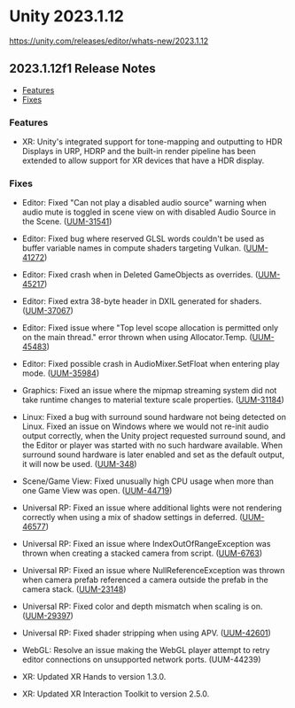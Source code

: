 # Unity 2023.1.12

https://unity.com/releases/editor/whats-new/2023.1.12

## 2023.1.12f1 Release Notes

- [Features](#features)
- [Fixes](#fixes)


### Features

*   XR: Unity's integrated support for tone-mapping and outputting to HDR Displays in URP, HDRP and the built-in render pipeline has been extended to allow support for XR devices that have a HDR display.

### Fixes

*   Editor: Fixed "Can not play a disabled audio source" warning when audio mute is toggled in scene view on with disabled Audio Source in the Scene. ([UUM-31541](https://issuetracker.unity3d.com/issues/can-not-play-a-disabled-audio-source-is-thrown-when-audio-is-toggled-on-with-disabled-audio-source-in-the-scene))
    
*   Editor: Fixed bug where reserved GLSL words couldn't be used as buffer variable names in compute shaders targeting Vulkan. ([UUM-41272](https://issuetracker.unity3d.com/issues/shaders-using-glsl-reserved-words-fail-to-compile-when-using-vulkan-graphics-api))
    
*   Editor: Fixed crash when in Deleted GameObjects as overrides. ([UUM-45217](https://issuetracker.unity3d.com/issues/crash-on-destroyremovedgameobjects-when-opening-a-specific-scene))
    
*   Editor: Fixed extra 38-byte header in DXIL generated for shaders. ([UUM-37067](https://issuetracker.unity3d.com/issues/dx12-shaderdata-dot-variantcompileinfo-dot-shaderdata-contains-38-extra-bytes-on-directx-12))
    
*   Editor: Fixed issue where "Top level scope allocation is permitted only on the main thread." error thrown when using Allocator.Temp. ([UUM-45483](https://issuetracker.unity3d.com/issues/top-level-scope-allocation-is-permitted-only-on-the-main-thread-dot-error-thrown-when-using-allocator-dot-temp))
    
*   Editor: Fixed possible crash in AudioMixer.SetFloat when entering play mode. ([UUM-35984](https://issuetracker.unity3d.com/issues/crash-on-audiomixercontroller-setfloat-when-entering-the-play-mode))
    
*   Graphics: Fixed an issue where the mipmap streaming system did not take runtime changes to material texture scale properties. ([UUM-31184](https://issuetracker.unity3d.com/issues/texture-mipmap-streaming-uses-wrong-scales-after-materials-are-changed-at-runtime))
    
*   Linux: Fixed a bug with surround sound hardware not being detected on Linux. Fixed an issue on Windows where we would not re-init audio output correctly, when the Unity project requested surround sound, and the Editor or player was started with no such hardware available. When surround sound hardware is later enabled and set as the default output, it will now be used. ([UUM-348](https://issuetracker.unity3d.com/issues/unity-does-not-recognize-surround-sound-driver-capabilities-and-plays-audio-in-stereo))
    
*   Scene/Game View: Fixed unusually high CPU usage when more than one Game View was open. ([UUM-44719](https://issuetracker.unity3d.com/issues/very-high-cpu-and-gpu-usage-when-2-game-views-are-visible-at-the-same-time))
    
*   Universal RP: Fixed an issue where additional lights were not rendering correctly when using a mix of shadow settings in deferred. ([UUM-46577](https://issuetracker.unity3d.com/issues/hard-shadows-appear-in-the-game-view-when-enabling-cast-shadows))
    
*   Universal RP: Fixed an issue where IndexOutOfRangeException was thrown when creating a stacked camera from script. ([UUM-6763](https://issuetracker.unity3d.com/issues/indexoutofrangeexception-when-generating-stack-camera))
    
*   Universal RP: Fixed an issue where NullReferenceException was thrown when camera prefab referenced a camera outside the prefab in the camera stack. ([UUM-23148](https://issuetracker.unity3d.com/issues/error-nullreferenceexception-is-thrown-when-making-a-prefab-from-a-camera-that-has-another-camera-in-its-stack))
    
*   Universal RP: Fixed color and depth mismatch when scaling is on. ([UUM-29397](https://issuetracker.unity3d.com/issues/combining-copy-depth-render-scale-and-off-screen-target-throws-error))
    
*   Universal RP: Fixed shader stripping when using APV. ([UUM-42601](https://issuetracker.unity3d.com/issues/baked-lightmaps-are-not-applied-in-the-player))
    
*   WebGL: Resolve an issue making the WebGL player attempt to retry editor connections on unsupported network ports. (UUM-44239)
    
*   XR: Updated XR Hands to version 1.3.0.
    
*   XR: Updated XR Interaction Toolkit to version 2.5.0.